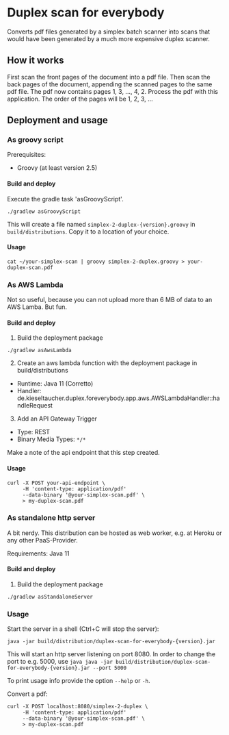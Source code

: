 # Duplex scan for everybody

Converts pdf files generated by a simplex batch scanner into scans that would have been generated by a much more expensive duplex scanner.

## How it works

First scan the front pages of the document into a pdf file.
Then scan the back pages of the document, appending the scanned pages to the same pdf file.
The pdf now contains pages 1, 3, ..., 4, 2.
Process the pdf with this application. The order of the pages will be 1, 2, 3, ...

## Deployment and usage

### As groovy script

Prerequisites:

* Groovy (at least version 2.5)

#### Build and deploy

Execute the gradle task 'asGroovyScript'.

```
./gradlew asGroovyScript
```

This will create a file named `simplex-2-duplex-{version}.groovy` in `build/distributions`. Copy it to a location of your choice.

#### Usage

```
cat ~/your-simplex-scan | groovy simplex-2-duplex.groovy > your-duplex-scan.pdf 
```

### As AWS Lambda

Not so useful, because you can not upload more than 6 MB of data to an AWS Lamba. But fun.

#### Build and deploy

1. Build the deployment package

```
./gradlew asAwsLambda
```

2. Create an aws lambda function with the deployment package in build/distributions

* Runtime: Java 11 (Corretto)
* Handler: de.kieseltaucher.duplex.foreverybody.app.aws.AWSLambdaHandler::handleRequest

3. Add an API Gateway Trigger

* Type: REST
* Binary Media Types: `*/*`

Make a note of the api endpoint that this step created.

#### Usage

```
curl -X POST your-api-endpoint \
     -H 'content-type: application/pdf' 
     --data-binary '@your-simplex-scan.pdf' \
     > my-duplex-scan.pdf
```

### As standalone http server

A bit nerdy. This distribution can be hosted as web worker, e.g. at Heroku or any other PaaS-Provider.

Requirements: Java 11

#### Build and deploy

1. Build the deployment package

```
./gradlew asStandaloneServer
```

### Usage

Start the server in a shell (Ctrl+C will stop the server):
```
java -jar build/distribution/duplex-scan-for-everybody-{version}.jar
```

This will start an http server listening on port 8080.
In order to change the port to e.g. 5000, use `java java -jar build/distribution/duplex-scan-for-everybody-{version}.jar --port 5000`

To print usage info provide the option `--help` or `-h`.

Convert a pdf:

```
curl -X POST localhost:8080/simplex-2-duplex \
     -H 'content-type: application/pdf' 
     --data-binary '@your-simplex-scan.pdf' \
     > my-duplex-scan.pdf
```

